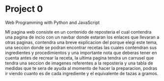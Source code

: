 # Project 0

Web Programming with Python and JavaScript

MI pagina web consiste en un contenido de reposteria el cual contendra una pagina
de incio con un navbar donde estaran los enlaces que llevaran a otras paginas, contendra 
una breve explicacion del porque elegi este tema, una seccion donde se podran encontrar
recetas las cuales contendran sus ingredientes y procedimientos y una importante nota
que deberas tener en cuenta antes de recrear la receta, la ultima pagina tendra un carrusel
que tendra una seccion de imagenes referentes a la reposteria y una tabla de medidas que te 
sera de ayuda  al momento de hacer la preparacion, podras ir viendo cuanto es de cada ingrediente
y el equivalente de tazas a gramos.


